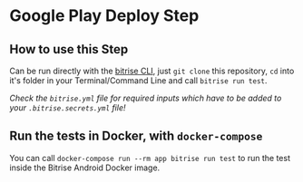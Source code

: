 # Google Play Deploy Step

## How to use this Step

Can be run directly with the [bitrise CLI](https://github.com/bitrise-io/bitrise),
just `git clone` this repository, `cd` into it's folder in your Terminal/Command Line
and call `bitrise run test`.

*Check the `bitrise.yml` file for required inputs which have to be
added to your `.bitrise.secrets.yml` file!*

## Run the tests in Docker, with `docker-compose`

You can call `docker-compose run --rm app bitrise run test` to run the test
inside the Bitrise Android Docker image.
